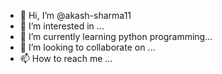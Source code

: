 - 👋 Hi, I’m @akash-sharma11
- 👀 I’m interested in ...
- 🌱 I’m currently learning python programming...
- 💞️ I’m looking to collaborate on ...
- 📫 How to reach me ...

<!---
akash-sharma11/akash-sharma11 is a ✨ special ✨ repository because its `README.md` (this file) appears on your GitHub profile.
You can click the Preview link to take a look at your changes.
--->
